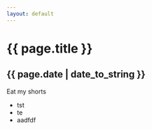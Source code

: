 ```yaml
---
layout: default
---
```

# {{ page.title }}


## {{ page.date | date_to_string }}

Eat my shorts

* tst
* te
* aadfdf

